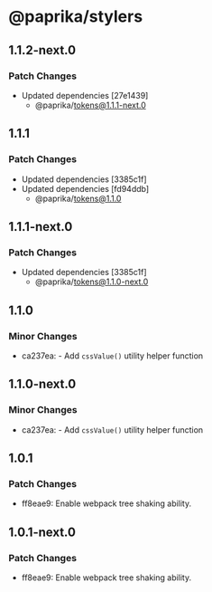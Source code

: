 # @paprika/stylers

## 1.1.2-next.0

### Patch Changes

- Updated dependencies [27e1439]
  - @paprika/tokens@1.1.1-next.0

## 1.1.1

### Patch Changes

- Updated dependencies [3385c1f]
- Updated dependencies [fd94ddb]
  - @paprika/tokens@1.1.0

## 1.1.1-next.0

### Patch Changes

- Updated dependencies [3385c1f]
  - @paprika/tokens@1.1.0-next.0

## 1.1.0

### Minor Changes

- ca237ea: - Add `cssValue()` utility helper function

## 1.1.0-next.0

### Minor Changes

- ca237ea: - Add `cssValue()` utility helper function

## 1.0.1

### Patch Changes

- ff8eae9: Enable webpack tree shaking ability.

## 1.0.1-next.0

### Patch Changes

- ff8eae9: Enable webpack tree shaking ability.
